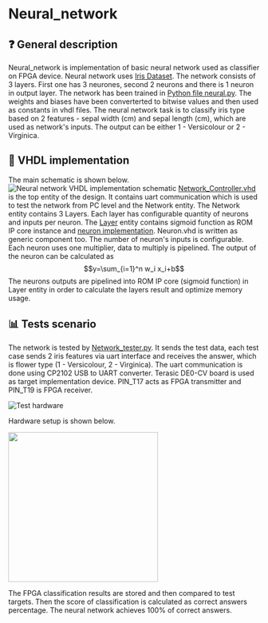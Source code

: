 # Neural_network
## :question: General description
Neural_network is implementation of basic neural network used as classifier on FPGA device. Neural network uses [Iris Dataset](https://scikit-learn.org/stable/auto_examples/datasets/plot_iris_dataset.html). The network consists of 3 layers. First one has 3 neurones, second 2 neurons and there is 1 neuron in output layer. The network has been trained in [Python file neural.py](python_files/neural.py). The weights and biases have been converterted to bitwise values and then used as constants in vhdl files. The neural network task is to classify iris type based on 2 features - sepal width (cm) and sepal length (cm), which are used as network's inputs. The output can be either 1 - Versicolour or 2 - Virginica.
## :memo: VHDL implementation
The main schematic is shown below.
![Neural network VHDL implementation schematic](https://github.com/Rekterlol/Neural_network/blob/main/doc/Schematics-Neural_Network_scheme.drawio.png)
[Network_Controller.vhd](src/Network_Controller.vhd) is the top entity of the design. It contains uart communication which is used to test the network from PC level and the Network entity. The Network entity contains 3 Layers. Each layer has configurable quantity of neurons and inputs per neuron. The [Layer](src/Layer.vhd) entity contains sigmoid function as ROM IP core instance and [neuron implementation](src/neuron.vhd). Neuron.vhd is written as generic component too. The number of neuron's inputs is configurable. Each neuron uses one multiplier, data to multiply is pipelined. The output of the neuron can be calculated as $$y=\sum_{i=1}^n w_i x_i+b$$ The neurons outputs are pipelined into ROM IP core (sigmoid function) in Layer entity in order to calculate the layers result and optimize memory usage.
## :bar_chart: Tests scenario
The network is tested by [Network_tester.py](python_files/Network_tester.py). It sends the test data, each test case sends 2 iris features via uart interface and receives the answer, which is flower type (1 - Versicolour, 2 - Virginica). The uart communication is done using CP2102 USB to UART converter. Terasic DE0-CV board is used as target implementation device. PIN_T17 acts as FPGA transmitter and PIN_T19 is FPGA receiver.

![Test hardware](https://github.com/Rekterlol/Neural_network/blob/main/doc/Schematics-Neural_Test.drawio.png)

Hardware setup is shown below.

<img src="https://github.com/Rekterlol/Neural_network/blob/main/doc/setup.jpg" width="300" height="300">

The FPGA classification results are stored and then compared to test targets. Then the score of classification is calculated as correct answers percentage. The neural network achieves 100% of correct answers.
